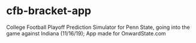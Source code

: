 # cfb-bracket-app
College Football Playoff Prediction Simulator for Penn State, going into the game against Indiana (11/16/19); App made for OnwardState.com
